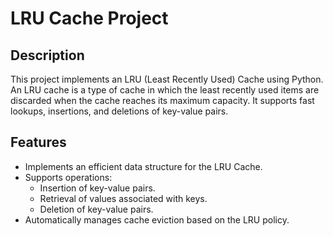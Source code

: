 # LRU Cache Project

## Description
This project implements an LRU (Least Recently Used) Cache using Python. An LRU cache is a type of cache in which the least recently used items are discarded when the cache reaches its maximum capacity. It supports fast lookups, insertions, and deletions of key-value pairs.

## Features
- Implements an efficient data structure for the LRU Cache.
- Supports operations:
  - Insertion of key-value pairs.
  - Retrieval of values associated with keys.
  - Deletion of key-value pairs.
- Automatically manages cache eviction based on the LRU policy.



